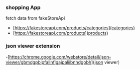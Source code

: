 ### shopping App

fetch data from fakeStoreApi

- [https://fakestoreapi.com/products/categories](categories)
- [https://fakestoreapi.com/products](products)


### json viewer extension

-[https://chrome.google.com/webstore/detail/json-viewer/gbmdgpbipfallnflgajpaliibnhdgobh](json viewer)
